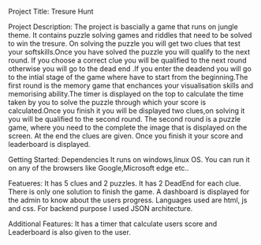 Project Title:
Tresure Hunt 
  
Project Description:
 The project is bascially a game that runs on jungle theme. It contains puzzle solving games and riddles that need to be solved to win the tresure.
 On solving the puzzle you will get  two clues that test your softskills.Once you have solved the puzzle you will qualify to the next round. If you choose a correct clue you will
 be qualified to the next round otherwise you will go to the dead end .If you enter the deadend you will go to the intial stage of the game where have to start from the beginning.The first round is the memory
 game that enchances your visualisation skills and memorising ability.The timer is displayed on the top to calculate the time taken by you to solve the puzzle  through which
 your score is calculated.Once you finish it you will be displayed two clues,on solving it you will be qualified to the second round. The second round is a puzzle game,
 where  you need to the complete the image that is displayed on the screen. At the end the clues are given. Once you finish it your score and leaderboard is displayed.
 
Getting Started:
Dependencies
  It runs on windows,linux OS.
  You can run it on any of the browsers like Google,Microsoft edge etc..
 
  Featueres:
   It has 5 clues and 2 puzzles.
   It has 2 DeadEnd for each clue.
   There is only one solution to finish the game.
   A dashboard is displayed for the admin to know about the users progress.
   Languages used are html, js and css.
   For backend purpose I used JSON architecture.
  
  Additional Features:
  It has a timer that calculate users score
   and Leaderboard is also given to the user.
  
 
 
 
 
